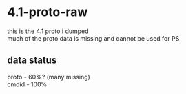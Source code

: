 # 4.1-proto-raw

this is the 4.1 proto i dumped  
much of the proto data is missing and cannot be used for PS

## data status
proto - 60%? (many missing)  
cmdid - 100% 